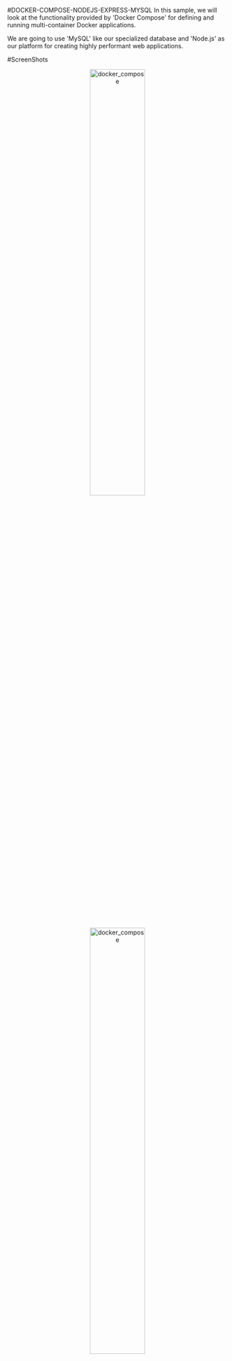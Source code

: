 #DOCKER-COMPOSE-NODEJS-EXPRESS-MYSQL
In this sample, we will look at the functionality provided by 'Docker Compose' for defining and running multi-container Docker applications.

We are going to use 'MySQL' like our specialized database and 'Node.js' as our platform for creating highly performant web applications.


#ScreenShots

<p align="center">
    <img src="Screenshots/docker_nodejs.png" alt="docker_compose" width="50%"/>
</p>

<p align="center">
    <img src="Screenshots/mysql.jpg" alt="docker_compose" width="50%"/>
</p>

### To Build both of images 
'docker-compose build'

### RUN THE PROJECT
`docker-compose up`

### INSPECT YOUR MYSQL CONTAINER(to see your database)
1. docker ps
2. docker exec -it YOUR_MYSQL_CONTAINER_ID bash
3. mysql -u root -p
4. put the password(123)
5. enter 
6. use CHIRINOS;
7. show tables;
8. describe EMPLOYEE;


ALTER USER 'root'@'localhost' IDENTIFIED WITH mysql_native_password BY '123';